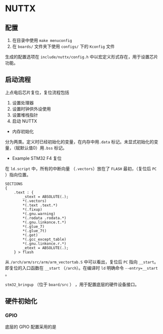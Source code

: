 # NUTTX

## 配置

1. 在目录中使用 `make menuconfig`
2. 在 `boards/` 文件夹下使用 `configs/` 下的 `Kconfig` 文件

生成的配置选项在 `include/nuttx/config.h` 中以宏定义形式存在，用于设置芯片功能。

## 启动流程

上点电后芯片复位，复位流程包括

1. 设置处理器
2. 设置时钟供外设使用
3. 设置堆栈指针
4. 启动 NUTTX

* 内存初始化

分为两类。定义时已经初始化的变量，在内存中用`.data` 标记。未显式初始化的变量，（赋默认值0）用`.bss` 标记。

* Example STM32 F4 复位

在 `ld.script` 中，所有的中断向量 （`.vectors`）放在了 `FLASH` 最初，（复位后 `PC` ）指向位置。

```plain
SECTIONS
{
    .text : {
        _stext = ABSOLUTE(.);
        *(.vectors)
        *(.text .text.*)
        *(.fixup)
        *(.gnu.warning)
        *(.rodata .rodata.*)
        *(.gnu.linkonce.t.*)
        *(.glue_7)
        *(.glue_7t)
        *(.got)
        *(.gcc_except_table)
        *(.gnu.linkonce.r.*)
        _etext = ABSOLUTE(.);
    } > flash
```

从 `/arch/arm/src/arm/arm_vectortab.S` 中可以看出，复位后 `PC` 指向 `__start`。即复位的入口函数在 `__start` （`/arch`）。在编译时 `ld` 明确命令 `--entry=__start` 。

`stm32_bringup` （位于 `board/src` ） ，用于配置底层的硬件设备接口。

## 硬件初始化

### GPIO

底层的 GPIO 配置采用的是
